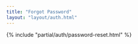 ```yaml
---
title: "Forgot Password"
layout: "layout/auth.html"
---
```


{% include "partial/auth/password-reset.html" %}
